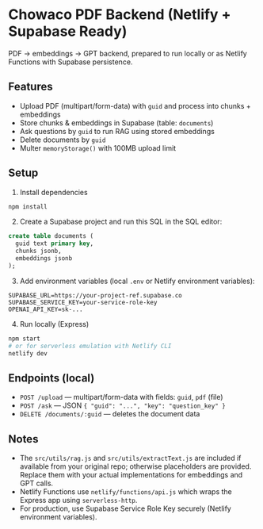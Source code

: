 # Chowaco PDF Backend (Netlify + Supabase Ready)

PDF → embeddings → GPT backend, prepared to run locally or as Netlify Functions with Supabase persistence.

## Features

- Upload PDF (multipart/form-data) with `guid` and process into chunks + embeddings
- Store chunks & embeddings in Supabase (table: `documents`)
- Ask questions by `guid` to run RAG using stored embeddings
- Delete documents by `guid`
- Multer `memoryStorage()` with 100MB upload limit

## Setup

1. Install dependencies

```bash
npm install
```

2. Create a Supabase project and run this SQL in the SQL editor:

```sql
create table documents (
  guid text primary key,
  chunks jsonb,
  embeddings jsonb
);
```

3. Add environment variables (local `.env` or Netlify environment variables):

```
SUPABASE_URL=https://your-project-ref.supabase.co
SUPABASE_SERVICE_KEY=your-service-role-key
OPENAI_API_KEY=sk-...
```

4. Run locally (Express)

```bash
npm start
# or for serverless emulation with Netlify CLI
netlify dev
```

## Endpoints (local)

- `POST /upload` — multipart/form-data with fields: `guid`, `pdf` (file)
- `POST /ask` — JSON `{ "guid": "...", "key": "question_key" }`
- `DELETE /documents/:guid` — deletes the document data

## Notes

- The `src/utils/rag.js` and `src/utils/extractText.js` are included if available from your original repo; otherwise placeholders are provided. Replace them with your actual implementations for embeddings and GPT calls.
- Netlify Functions use `netlify/functions/api.js` which wraps the Express app using `serverless-http`.
- For production, use Supabase Service Role Key securely (Netlify environment variables).
